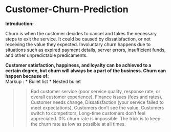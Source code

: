 # Customer-Churn-Prediction
**Introduction:** <br/>

Churn is when the customer decides to cancel and takes the necessary steps to exit the service. It could be caused by dissatisfaction, or not receiving the value they   expected. Involuntary churn happens due to situations such as expired payment details, server errors, insufficient funds, and other unpredictable predicaments.
 
**Customer satisfaction, happiness, and loyalty can be achieved to a certain degree, but churn will always be a part of the business. Churn can happen because of:**<br/>
Markup : * Bullet list
              * Nested bullet
>> Bad customer service (poor service quality, response rate, or overall customer experience),
>> Finance issues (fees and rates),
>> Customer needs change,
>> Dissatisfaction (your service failed to meet expectations),
>> Customers don’t see the value, 
>> Customers switch to competitors,
>> Long-time customers don’t feel appreciated.
>> 0% churn rate is impossible. The trick is to keep the churn rate as low as possible at all times.
